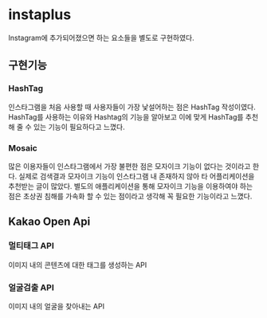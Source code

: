 # instaplus
Instagram에 추가되어졌으면 하는 요소들을 별도로 구현하였다.

## 구현기능

### HashTag
인스타그램을 처음 사용할 때 사용자들이 가장 낯설어하는 점은 HashTag 작성이였다. HashTag를 사용하는 이유와 Hashtag의 기능을 알아보고 이에 맞게 HashTag를 추천해 줄 수 있는 기능이 필요하다고 느꼈다.

### Mosaic
많은 이용자들이 인스타그램에서 가장 불편한 점은 모자이크 기능이 없다는 것이라고 한다. 실제로 검색결과 모자이크 기능이 인스타그램 내 존재하지 않아 타 어플리케이션을 추천받는 글이 많았다. 별도의 애플리케이션을 통해 모자이크 기능을 이용하여야 하는 점은 초상권 침해를 가속화 할 수 있는 점이라고 생각해 꼭 필요한 기능이라고 느꼈다.

## Kakao Open Api

### 멀티태그 API
이미지 내의 콘텐츠에 대한 태그를 생성하는 API
### 얼굴검출 API
이미지 내의 얼굴을 찾아내는 API
